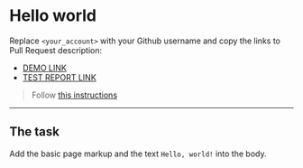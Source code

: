 # Hello world
Replace `<your_account>` with your Github username and copy the links to Pull Request description:
- [DEMO LINK](https://michnoga.github.io/layout_hello-world/)
- [TEST REPORT LINK](https://michnoga.github.io/layout_hello-world/report/html_report/)

> Follow [this instructions](https://mate-academy.github.io/layout_task-guideline/#how-to-solve-the-layout-tasks-on-github)
___

## The task 
Add the basic page markup and the text `Hello, world!` into the body.
